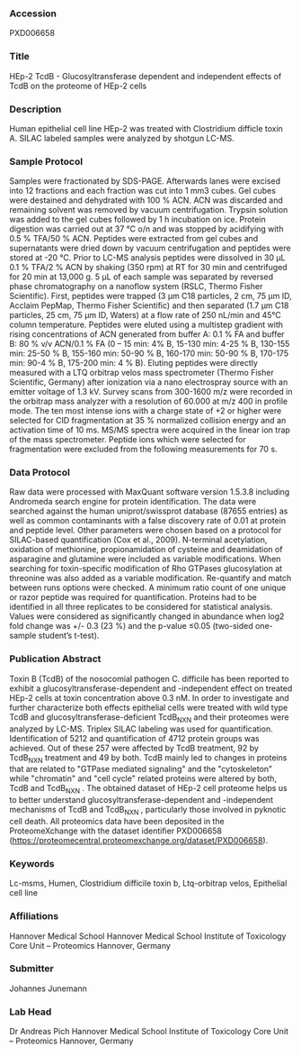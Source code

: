 ### Accession
PXD006658

### Title
HEp-2 TcdB -  Glucosyltransferase dependent and independent effects of TcdB on the proteome of HEp-2 cells

### Description
Human epithelial cell line HEp-2 was treated with Clostridium difficle toxin A. SILAC labeled samples were analyzed by shotgun LC-MS.

### Sample Protocol
Samples were fractionated by SDS-PAGE. Afterwards lanes were excised into 12 fractions and each fraction was cut into 1 mm3 cubes. Gel cubes were destained and dehydrated with 100 % ACN. ACN was discarded and remaining solvent was removed by vacuum centrifugation. Trypsin solution was added to the gel cubes followed by 1 h incubation on ice. Protein digestion was carried out at 37 °C o/n and was stopped by acidifying with 0.5 % TFA/50 % ACN. Peptides were extracted from gel cubes and supernatants were dried down by vacuum centrifugation and peptides were stored at -20 °C. Prior to LC-MS analysis peptides were dissolved in 30 µL 0.1 % TFA/2 % ACN by shaking (350 rpm) at RT for 30 min and centrifuged for 20 min at 13,000 g. 5 µL of each sample was separated by reversed phase chromatography on a nanoflow system (RSLC, Thermo Fisher Scientific). First, peptides were trapped (3 µm C18 particles, 2 cm, 75 µm ID, Acclaim PepMap, Thermo Fisher Scientific) and then separated (1.7 µm C18 particles, 25 cm, 75 µm ID, Waters) at a flow rate of 250 nL/min and 45°C column temperature. Peptides were eluted using a multistep gradient with rising concentrations of ACN generated from buffer A: 0.1 % FA and buffer B: 80 % v/v ACN/0.1 % FA (0 – 15 min: 4% B, 15-130 min: 4-25 % B, 130-155 min: 25-50 % B, 155-160 min: 50-90 % B, 160-170 min: 50-90 % B, 170-175 min: 90-4 % B, 175-200 min: 4 % B). Eluting peptides were directly measured with a LTQ orbitrap velos mass spectrometer (Thermo Fisher Scientific, Germany) after ionization via a nano electrospray source with an emitter voltage of 1.3 kV. Survey scans from 300-1600 m/z were recorded in the orbitrap mass analyzer with a resolution of 60.000 at m/z 400 in profile mode. The ten most intense ions with a charge state of +2 or higher were selected for CID fragmentation at 35 % normalized collision energy and an activation time of 10 ms. MS/MS spectra were acquired in the linear ion trap of the mass spectrometer. Peptide ions which were selected for fragmentation were excluded from the following measurements for 70 s.

### Data Protocol
Raw data were processed with MaxQuant software version 1.5.3.8 including Andromeda search engine for protein identification. The data were searched against the human uniprot/swissprot database (87655 entries) as well as common contaminants with a false discovery rate of 0.01 at protein and peptide level. Other parameters were chosen based on a protocol for SILAC-based quantification (Cox et al., 2009). N-terminal acetylation, oxidation of methionine, propionamidation of cysteine and deamidation of asparagine and glutamine were included as variable modifications. When searching for toxin-specific modification of Rho GTPases glucosylation at threonine was also added as a variable modification. Re-quantify and match between runs options were checked. A minimum ratio count of one unique or razor peptide was required for quantification. Proteins had to be identified in all three replicates to be considered for statistical analysis. Values were considered as significantly changed in abundance when log2 fold change was +/- 0.3 (23 %) and the p-value ≤0.05 (two-sided one-sample student’s t-test).

### Publication Abstract
Toxin B (TcdB) of the nosocomial pathogen C. difficile has been reported to exhibit a glucosyltransferase-dependent and -independent effect on treated HEp-2 cells at toxin concentration above 0.3&#xa0;nM. In order to investigate and further characterize both effects epithelial cells were treated with wild type TcdB and glucosyltransferase-deficient TcdB<sub>NXN</sub> and their proteomes were analyzed by LC-MS. Triplex SILAC labeling was used for quantification. Identification of 5212 and quantification of 4712 protein groups was achieved. Out of these 257 were affected by TcdB treatment, 92 by TcdB<sub>NXN</sub> treatment and 49 by both. TcdB mainly led to changes in proteins that are related to "GTPase mediated signaling" and the "cytoskeleton" while "chromatin" and "cell cycle" related proteins were altered by both, TcdB and TcdB<sub>NXN</sub> . The obtained dataset of HEp-2 cell proteome helps us to better understand glucosyltransferase-dependent and -independent mechanisms of TcdB and TcdB<sub>NXN</sub> , particularly those involved in pyknotic cell death. All proteomics data have been deposited in the ProteomeXchange with the dataset identifier PXD006658 (https://proteomecentral.proteomexchange.org/dataset/PXD006658).

### Keywords
Lc-msms, Humen, Clostridium difficile toxin b, Ltq-orbitrap velos, Epithelial cell line

### Affiliations
Hannover Medical School
Hannover Medical School Institute of Toxicology Core Unit – Proteomics Hannover, Germany

### Submitter
Johannes Junemann

### Lab Head
Dr Andreas Pich
Hannover Medical School Institute of Toxicology Core Unit – Proteomics Hannover, Germany


